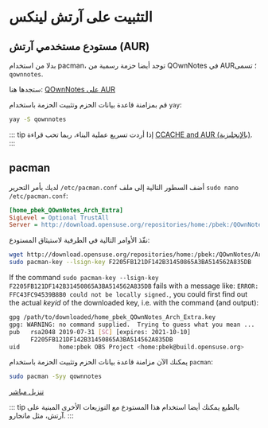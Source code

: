 # التثبيت على آرتش لينكس

## مستودع مستخدمي آرتش (AUR)

بدلا من استخدام pacman، توجد أيضا حزمة رسمية من QOwnNotes في AUR؛ تسمى `qownnotes`.

ستجدها هنا: [QOwnNotes على AUR](https://aur.archlinux.org/packages/qownnotes)

قم بمزامنة قاعدة بيانات الحزم وتثبيت الحزمة باستخدام `yay`:

```bash
yay -S qownnotes
```

::: tip
إذا أردت تسريع عملية البناء، ربما تحب قراءة [CCACHE and AUR (بالإنجليزية)](https://www.reddit.com/r/archlinux/comments/6vez44/a_small_tip_if_you_compile_from_aur/).
:::

## pacman

أضف السطور التالية إلى ملف <code dir="ltr">/etc/pacman.conf</code> لديك بأمر التحرير <code dir="ltr">sudo nano /etc/pacman.conf</code>:

```ini
[home_pbek_QOwnNotes_Arch_Extra]
SigLevel = Optional TrustAll
Server = http://download.opensuse.org/repositories/home:/pbek:/QOwnNotes/Arch_Extra/$arch
```

نفّذ الأوامر التالية في الطرفية لاستيثاق المستودع:

```bash
wget http://download.opensuse.org/repositories/home:/pbek:/QOwnNotes/Arch_Extra/x86_64/home_pbek_QOwnNotes_Arch_Extra.key -O - | sudo pacman-key --add -
sudo pacman-key --lsign-key F2205FB121DF142B31450865A3BA514562A835DB
```

If the command `sudo pacman-key --lsign-key F2205FB121DF142B31450865A3BA514562A835DB` fails with a message like: `ERROR: FFC43FC94539B8B0 could not be locally signed.`, you could first find out the actual _keyid_ of the downloaded key, i.e. with the command (and output):

```bash
gpg /path/to/downloaded/home_pbek_QOwnNotes_Arch_Extra.key
gpg: WARNING: no command supplied.  Trying to guess what you mean ...
pub   rsa2048 2019-07-31 [SC] [expires: 2021-10-10]
      F2205FB121DF142B31450865A3BA514562A835DB
uid           home:pbek OBS Project <home:pbek@build.opensuse.org>
```

يمكنك الآن مزامنة قاعدة بيانات الحزم وتثبيت الحزمة باستخدام `pacman`:

```bash
sudo pacman -Syy qownnotes
```

[تنزيل مباشر](https://download.opensuse.org/repositories/home:/pbek:/QOwnNotes/Arch_Extra)

::: tip
بالطبع يمكنك أيضا استخدام هذا المستودع مع التوزيعات الأخرى المبنية على آرتش، مثل مانجارو.
:::
